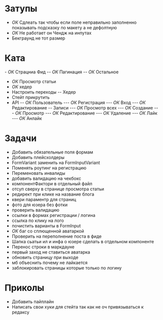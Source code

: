 # Затупы

- _ОК_ Сдлеать так чтобы если поле неправильно заполненно показывать подсказку по макету а не дефолтную
- _ОК_ Не работает он Чендж на инпутах
- Бекграунд не тот размер

# Ката

- *ОК* Страцниа Фид
-- _ОК_ Пагинация
-- _ОК_ Остальное

- _ОК_ Просмотр статьи
- _ОК_ хедер
- Настроить переходы
  -- Хедер
- Стейт прикрутить
- API
  -- _ОК_ Пользователь
  --- _ОК_ Регистрация
  --- _ОК_ Вход
  --- _ОК_ Редактирование
  -- Записи
  --- _ОК_ Просмотр всех
  --- _ОК_ Создание
  --- _ОК_ Просмотр
  --- _ОК_ Редактирование
  --- _ОК_ Удаление
  --- _ОК_ Лайк
  --- _ОК_ Анлайк

# Задачи

- Добавить обязательные поля формам
- Добавить плейсхолдеры
- FormVariant заменить на FormInputVariant
- Поменять роутинг на регистрацию
- Переменовать инвалиды
- добавить валидацию на чекбокс
- компонентФактори в отдельный файл
- отсуп сверху в странице просмотра статьи
- редирект при клике на название блога
- квери параментр для страниц
- фото для юзера без фотки
- проверить валидацию
- ссылки в формах регистрации / логина
- ссылка по клику на лого
- почистить варианты в FormInput
- _ОК_ баг со сплющенной аватаркой
- Проверить на переполнение поста в фиде
- Шапка сьатьи ил и инфа о юзере сделать в отдельном компоненте
- Перенос строки в маркдауне
- первый заход не ставиться аватарка
- обновить страницу при выходе
- мб объеснить почему не лайкается
- заблокировать страницы которые только по логину

# Приколы

- Добавить пайплайн
- Написать свои хуки для стейта так как не оч привязываться к редаксу

